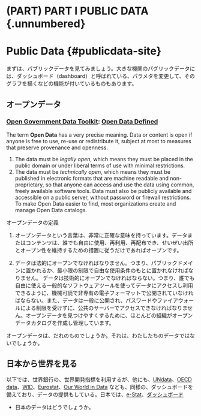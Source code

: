 # (PART) PART I PUBLIC DATA {.unnumbered}

# Public Data {#publicdata-site}



まずは、パブリックデータを見てみましょう。大きな機関のパグリックデータには、ダッシュボード（dashboard）と呼ばれている、パラメタを変更して、そのグラフを描くなどの機能が付いているものもあります。

## オープンデータ

### [Open Government Data Toolkit](http://opendatatoolkit.worldbank.org): [Open Data Defined](http://opendatatoolkit.worldbank.org/en/essentials.html)

The term **Open Data** has a very precise meaning. Data or content is open if anyone is free to use, re-use or redistribute it, subject at most to measures that preserve provenance and openness.

1.  The data must be *legally open*, which means they must be placed in the public domain or under liberal terms of use with minimal restrictions.
2.  The data must be *technically open*, which means they must be published in electronic formats that are machine readable and non-proprietary, so that anyone can access and use the data using common, freely available software tools. Data must also be publicly available and accessible on a public server, without password or firewall restrictions. To make Open Data easier to find, most organizations create and manage Open Data catalogs.

オープンデータの定義

1.  オープンデータという言葉は、非常に正確な意味を持っています。データまたはコンテンツは、誰でも自由に使用、再利用、再配布でき、せいぜい出所とオープン性を維持するための措置に従うだけであればオープンです。

2.  データは法的にオープンでなければなりません。つまり、パブリックドメインに置かれるか、最小限の制限で自由な使用条件のもとに置かれなければなりません。 データは技術的にオープンでなければならない。つまり、誰でも自由に使える一般的なソフトウェアツールを使ってデータにアクセスし利用できるように、機械可読で非専有の電子フォーマットで公開されていなければならない。また、データは一般に公開され、パスワードやファイアウォールによる制限を受けずに、公共のサーバーでアクセスできなければなりません。オープンデータを見つけやすくするために、ほとんどの組織がオープンデータカタログを作成し管理しています。

オープンデータは、だれのものでしょうか。それは、わたしたちのデータではないでしょうか。

## 日本から世界を見る

以下では、世界銀行の、世界開発指標を利用するが、他にも、[UNdata](https://data.un.org)、[OECD data](https://data.oecd.org)、[WID](https://wid.world)、[Eurostat](https://ec.europa.eu/eurostat)、[Our World in Data](https://ourworldindata.org) なども、同様の、ダッシュボードを備えており、データの提供もしている。日本では、[e-Stat](https://www.e-stat.go.jp/)、[ダッシュボード](https://dashboard.e-stat.go.jp)

-   日本のデータはどうでしょうか。
